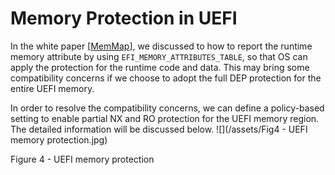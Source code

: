 <!--- @file

  Memory Protection in UEFI.md 
  for A Tour Beyond BIOS - Memory Protection in UEFI BIOS
  Copyright (c) 2017, Intel Corporation. All rights reserved.<BR>
  Redistribution and use in source (original document form) and 'compiled'
  forms (converted to PDF, epub, HTML and other formats) with or without
  modification, are permitted provided that the following conditions are met:
  1) Redistributions of source code (original document form) must retain the
     above copyright notice, this list of conditions and the following
     disclaimer as the first lines of this file unmodified.
  2) Redistributions in compiled form (transformed to other DTDs, converted to
     PDF, epub, HTML and other formats) must reproduce the above copyright
     notice, this list of conditions and the following disclaimer in the
     documentation and/or other materials provided with the distribution.
  THIS DOCUMENTATION IS PROVIDED BY TIANOCORE PROJECT "AS IS" AND ANY EXPRESS OR
  IMPLIED WARRANTIES, INCLUDING, BUT NOT LIMITED TO, THE IMPLIED WARRANTIES OF
  MERCHANTABILITY AND FITNESS FOR A PARTICULAR PURPOSE ARE DISCLAIMED. IN NO
  EVENT SHALL TIANOCORE PROJECT  BE LIABLE FOR ANY DIRECT, INDIRECT, INCIDENTAL,
  SPECIAL, EXEMPLARY, OR CONSEQUENTIAL DAMAGES (INCLUDING, BUT NOT LIMITED TO,
  PROCUREMENT OF SUBSTITUTE GOODS OR SERVICES; LOSS OF USE, DATA, OR PROFITS;
  OR BUSINESS INTERRUPTION) HOWEVER CAUSED AND ON ANY THEORY OF LIABILITY,
  WHETHER IN CONTRACT, STRICT LIABILITY, OR TORT (INCLUDING NEGLIGENCE OR
  OTHERWISE) ARISING IN ANY WAY OUT OF THE USE OF THIS DOCUMENTATION, EVEN IF
  ADVISED OF THE POSSIBILITY OF SUCH DAMAGE.

-->
# Memory Protection in UEFI
In the white paper [[MemMap][1]], we discussed to how to report the runtime memory attribute by using `EFI_MEMORY_ATTRIBUTES_TABLE`, so that OS can apply the protection for the runtime code and data. This may bring some compatibility concerns if we choose to adopt the full DEP protection for the entire UEFI memory.


In order to resolve the compatibility concerns, we can define a policy-based setting to enable partial NX and RO protection for the UEFI memory region. The detailed information will be discussed below.
![](/assets/Fig4 - UEFI memory protection.jpg)
 
Figure 4 - UEFI memory protection



[1]: https://github.com/tianocore-docs/Docs/raw/master/White_Papers/A_Tour_Beyond_BIOS_Memory_Map_And_Practices_in_UEFI_BIOS_V2.pdf "MemMap"


[2]: http://uefi.org "UEFI"


[3]: https://github.com/tianocore-docs/Docs/raw/master/White_Papers/A_Tour_Beyond_BIOS_Securiy_Enhancement_to_Mitigate_Buffer_Overflow_in_UEFI.pdf "Security Enhancment"